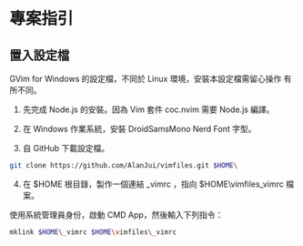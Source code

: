 # 專案指引

## 置入設定檔

GVim for Windows 的設定檔，不同於 Linux 環境，安裝本設定檔需留心操作
有所不同。

1. 先完成 Node.js 的安裝。因為 Vim 套件 coc.nvim 需要 Node.js 編譯。

2. 在 Windows 作業系統，安裝 DroidSamsMono Nerd Font 字型。

3. 自 GitHub 下載設定檔。

```zsh
git clone https://github.com/AlanJui/vimfiles.git $HOME\
```

4. 在 $HOME 根目錄，製作一個連結 _vimrc ，指向 $HOME\vimfiles\_vimrc 檔案。

使用系統管理員身份，啟動 CMD App，然後輸入下列指令：

```zsh
mklink $HOME\_vimrc $HOME\vimfiles\_vimrc
```